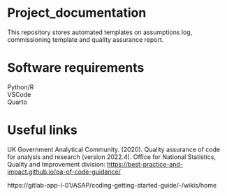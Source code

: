 # Project_documentation
This repository stores automated templates on assumptions log, commissioning template and quality assurance report.  
# Software requirements  
Python/R  
VSCode  
Quarto  
# Useful links  
UK Government Analytical Community. (2020). Quality assurance of code for analysis and research (version 2022.4). Office for National Statistics, Quality and Improvement division: https://best-practice-and-impact.github.io/qa-of-code-guidance/  

https://gitlab-app-l-01/ASAP/coding-getting-started-guide/-/wikis/home  


